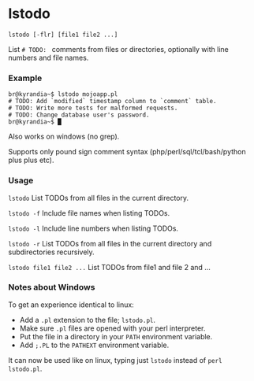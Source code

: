 # lstodo

`lstodo [-flr] [file1 file2 ...]`

List `# TODO: ` comments from files or directories, optionally with line numbers and file names.

### Example
```
br@kyrandia~$ lstodo mojoapp.pl
# TODO: Add `modified` timestamp column to `comment` table.
# TODO: Write more tests for malformed requests.
# TODO: Change database user's password.
br@kyrandia~$ █
```

Also works on windows (no grep).

Supports only pound sign comment syntax (php/perl/sql/tcl/bash/python plus plus etc).

### Usage
`lstodo`
List TODOs from all files in the current directory.

`lstodo -f`
Include file names when listing TODOs.

`lstodo -l`
Include line numbers when listing TODOs.

`lstodo -r`
List TODOs from all files in the current directory and subdirectories recursively.

`lstodo file1 file2 ...`
List TODOs from file1 and file 2 and ...


### Notes about Windows

To get an experience identical to linux:

* Add a `.pl` extension to the file; `lstodo.pl`.
* Make sure `.pl` files are opened with your perl interpreter.
* Put the file in a directory in your `PATH` environment variable.
* Add `;.PL` to the `PATHEXT` environment variable.

It can now be used like on linux, typing just `lstodo` instead of `perl lstodo.pl`.
